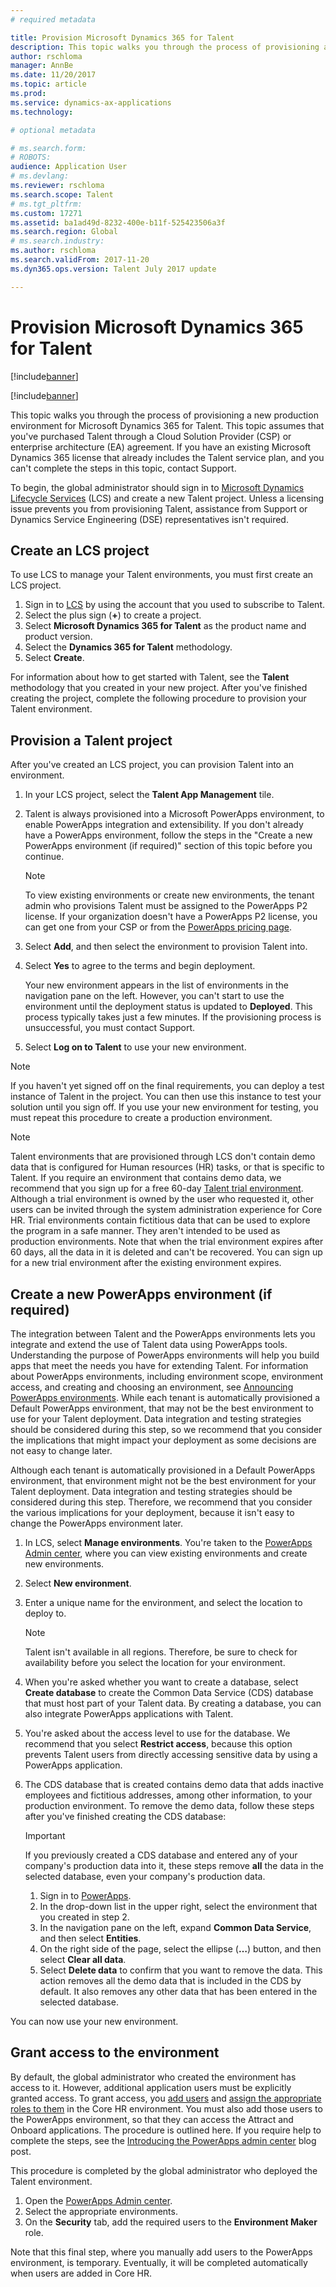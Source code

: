 ```yaml
---
# required metadata

title: Provision Microsoft Dynamics 365 for Talent
description: This topic walks you through the process of provisioning a new environment for Microsoft Dynamics 365 for Talent. 
author: rschloma
manager: AnnBe
ms.date: 11/20/2017
ms.topic: article
ms.prod: 
ms.service: dynamics-ax-applications
ms.technology: 

# optional metadata

# ms.search.form: 
# ROBOTS: 
audience: Application User
# ms.devlang: 
ms.reviewer: rschloma
ms.search.scope: Talent
# ms.tgt_pltfrm: 
ms.custom: 17271
ms.assetid: ba1ad49d-8232-400e-b11f-525423506a3f
ms.search.region: Global
# ms.search.industry: 
ms.author: rschloma
ms.search.validFrom: 2017-11-20
ms.dyn365.ops.version: Talent July 2017 update

---
```

# Provision Microsoft Dynamics 365 for Talent

[!include[banner](includes/banner.md)]

[!include[banner](includes/banner.md)]

This topic walks you through the process of provisioning a new production environment for Microsoft Dynamics 365 for Talent. This topic assumes that you've purchased Talent through a Cloud Solution Provider (CSP) or enterprise architecture (EA) agreement. If you have an existing Microsoft Dynamics 365 license that already includes the Talent service plan, and you can't complete the steps in this topic, contact Support.

To begin, the global administrator should sign in to [Microsoft Dynamics Lifecycle Services](http://lcs.dynamics.com) (LCS) and create a new Talent project. Unless a licensing issue prevents you from provisioning Talent, assistance from Support or Dynamics Service Engineering (DSE) representatives isn't required.

## Create an LCS project
To use LCS to manage your Talent environments, you must first create an LCS project.

1. Sign in to [LCS](https://lcs.dynamics.com/Logon/Index) by using the account that you used to subscribe to Talent.
2. Select the plus sign (**+**) to create a project.
3. Select **Microsoft Dynamics 365 for Talent** as the product name and product version.
4. Select the **Dynamics 365 for Talent** methodology.
5. Select **Create**.

For information about how to get started with Talent, see the **Talent** methodology that you created in your new project. After you've finished creating the project, complete the following procedure to provision your Talent environment.

## Provision a Talent project
After you've created an LCS project, you can provision Talent into an environment.

1. In your LCS project, select the **Talent App Management** tile.
2. Talent is always provisioned into a Microsoft PowerApps environment, to enable PowerApps integration and extensibility. If you don't already have a PowerApps environment, follow the steps in the "Create a new PowerApps environment (if required)" section of this topic before you continue.

    > [!NOTE]
    > To view existing environments or create new environments, the tenant admin who provisions Talent must be assigned to the PowerApps P2 license. If your organization doesn't have a PowerApps P2 license, you can get one from your CSP or from the [PowerApps pricing page](https://powerapps.microsoft.com/en-us/pricing/).

3. Select **Add**, and then select the environment to provision Talent into.
4. Select **Yes** to agree to the terms and begin deployment.

    Your new environment appears in the list of environments in the navigation pane on the left. However, you can't start to use the environment until the deployment status is updated to **Deployed**. This process typically takes just a few minutes. If the provisioning process is unsuccessful, you must contact Support.

6. Select **Log on to Talent** to use your new environment.

> [!NOTE]
> If you haven't yet signed off on the final requirements, you can deploy a test instance of Talent in the project. You can then use this instance to test your solution until you sign off. If you use your new environment for testing, you must repeat this procedure to create a production environment.

> [!NOTE]
> Talent environments that are provisioned through LCS don't contain demo data that is configured for Human resources (HR) tasks, or that is specific to Talent. If you require an environment that contains demo data, we recommend that you sign up for a free 60-day [Talent trial environment](https://dynamics.microsoft.com/en-us/talent/overview/). Although a trial environment is owned by the user who requested it, other users can be invited through the system administration experience for Core HR. Trial environments contain fictitious data that can be used to explore the program in a safe manner. They aren't intended to be used as production environments. Note that when the trial environment expires after 60 days, all the data in it is deleted and can't be recovered. You can sign up for a new trial environment after the existing environment expires.

## Create a new PowerApps environment (if required)
The integration between Talent and the PowerApps environments lets you integrate and extend the use of Talent data using PowerApps tools. Understanding the purpose of PowerApps environments will help you build apps that meet the needs you have for extending Talent. For information about PowerApps environments, including environment scope, environment access, and creating and choosing an environment, see [Announcing PowerApps environments](https://powerapps.microsoft.com/en-us/blog/powerapps-environments/). While each tenant is automatically provisioned a Default PowerApps environment, that may not be the best environment to use for your Talent deployment. Data integration and testing strategies should be considered during this step, so we recommend that you consider the implications that might impact your deployment as some decisions are not easy to change later. 

Although each tenant is automatically provisioned in a Default PowerApps environment, that environment might not be the best environment for your Talent deployment. Data integration and testing strategies should be considered during this step. Therefore, we recommend that you consider the various implications for your deployment, because it isn't easy to change the PowerApps environment later.

1. In LCS, select **Manage environments**. You're taken to the [PowerApps Admin center](https://preview.admin.powerapps.com/environments), where you can view existing environments and create new environments.
2. Select **New environment**.
3. Enter a unique name for the environment, and select the location to deploy to.

    > [!NOTE]
    > Talent isn't available in all regions. Therefore, be sure to check for availability before you select the location for your environment.

4. When you're asked whether you want to create a database, select **Create database** to create the Common Data Service (CDS) database that must host part of your Talent data. By creating a database, you can also integrate PowerApps applications with Talent.
5. You're asked about the access level to use for the database. We recommend that you select **Restrict access**, because this option prevents Talent users from directly accessing sensitive data by using a PowerApps application.
6. The CDS database that is created contains demo data that adds inactive employees and fictitious addresses, among other information, to your production environment. To remove the demo data, follow these steps after you've finished creating the CDS database:

    > [!IMPORTANT]
    > If you previously created a CDS database and entered any of your company's production data into it, these steps remove **all** the data in the selected database, even your company's production data.

    1. Sign in to [PowerApps](https://preview.web.powerapps.com/home).
    2. In the drop-down list in the upper right, select the environment that you created in step 2.
    3. In the navigation pane on the left, expand **Common Data Service**, and then select **Entities**.
    4. On the right side of the page, select the ellipse (**…**) button, and then select **Clear all data**.
    5. Select **Delete data** to confirm that you want to remove the data. This action removes all the demo data that is included in the CDS by default. It also removes any other data that has been entered in the selected database.

You can now use your new environment.

## Grant access to the environment
By default, the global administrator who created the environment has access to it. However, additional application users must be explicitly granted access. To grant access, you [add users](../dev-itpro/sysadmin/tasks/create-new-users.md) and [assign the appropriate roles to them](../dev-itpro/sysadmin/tasks/assign-users-security-roles.md) in the Core HR environment. You must also add those users to the PowerApps environment, so that they can access the Attract and Onboard applications. The procedure is outlined here. If you require help to complete the steps, see the [Introducing the PowerApps admin center](https://powerapps.microsoft.com/en-us/blog/introducing-admin-center-for-powerapps/) blog post.

This procedure is completed by the global administrator who deployed the Talent environment.

1. Open the [PowerApps Admin center](https://preview.admin.powerapps.com/environments).
2. Select the appropriate environments.
3. On the **Security** tab, add the required users to the **Environment Maker** role.

Note that this final step, where you manually add users to the PowerApps environment, is temporary. Eventually, it will be completed automatically when users are added in Core HR.
